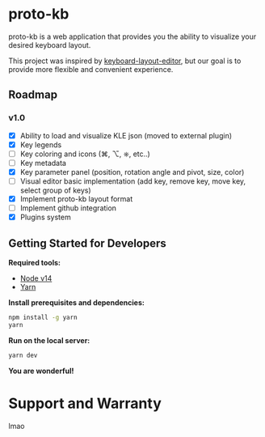 # proto-kb

proto-kb is a web application that provides you the ability to visualize your desired keyboard layout.

This project was inspired by [keyboard-layout-editor](https://github.com/ijprest/keyboard-layout-editor), but our goal is to provide more flexible and convenient experience.

## Roadmap

### v1.0

- [x] Ability to load and visualize KLE json (moved to external plugin)
- [x] Key legends
- [ ] Key coloring and icons (⌘, ⌥, ⎈, etc..)
- [ ] Key metadata
- [x] Key parameter panel (position, rotation angle and pivot, size, color)
- [ ] Visual editor basic implementation (add key, remove key, move key, select group of keys)
- [x] Implement proto-kb layout format
- [ ] Implement github integration
- [x] Plugins system

## Getting Started for Developers

**Required tools:**

- [Node v14](https://nodejs.org/en/download/package-manager/)
- [Yarn](https://yarnpkg.com/)

**Install prerequisites and dependencies:**

```bash
npm install -g yarn
yarn
```

**Run on the local server:**

```bash
yarn dev
```

**You are wonderful!**

# Support and Warranty

lmao
